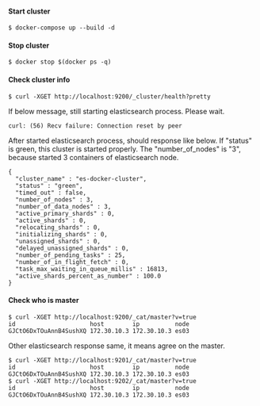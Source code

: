 #### Start cluster
```
$ docker-compose up --build -d
```

#### Stop cluster
```
$ docker stop $(docker ps -q)
```

#### Check cluster info
```
$ curl -XGET http://localhost:9200/_cluster/health?pretty
```

If below message, still starting elasticsearch process. Please wait.
```
curl: (56) Recv failure: Connection reset by peer
```

After started elasticsearch process, should response like below.
If "status" is green, this cluster is started properly.
The "number_of_nodes" is "3", because started 3 containers of elasticsearch node.

```
{
  "cluster_name" : "es-docker-cluster",
  "status" : "green",
  "timed_out" : false,
  "number_of_nodes" : 3,
  "number_of_data_nodes" : 3,
  "active_primary_shards" : 0,
  "active_shards" : 0,
  "relocating_shards" : 0,
  "initializing_shards" : 0,
  "unassigned_shards" : 0,
  "delayed_unassigned_shards" : 0,
  "number_of_pending_tasks" : 25,
  "number_of_in_flight_fetch" : 0,
  "task_max_waiting_in_queue_millis" : 16813,
  "active_shards_percent_as_number" : 100.0
}
```

#### Check who is master
```
$ curl -XGET http://localhost:9200/_cat/master?v=true
id                     host        ip          node
GJCtO6DxTOuAnnB4SushXQ 172.30.10.3 172.30.10.3 es03
```

Other elasticsearch response same, it means agree on the master.
```
$ curl -XGET http://localhost:9201/_cat/master?v=true
id                     host        ip          node
GJCtO6DxTOuAnnB4SushXQ 172.30.10.3 172.30.10.3 es03
$ curl -XGET http://localhost:9202/_cat/master?v=true
id                     host        ip          node
GJCtO6DxTOuAnnB4SushXQ 172.30.10.3 172.30.10.3 es03
```
